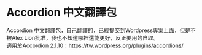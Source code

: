 # Accordion 中文翻譯包
Accordion 中文翻譯包，自己翻譯的，已經提交到Wordpress專案上面，但是不被Alex Lion批准，我也不知道哪裡還能更好，反正要用的自取。  
適用於Accordion 2.1.10：https://tw.wordpress.org/plugins/accordions/
